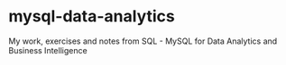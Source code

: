 # mysql-data-analytics
My work, exercises and notes from SQL - MySQL for Data Analytics and Business Intelligence
